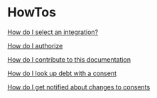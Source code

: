 # HowTos

<!--
How-To Guides - Problem-Oriented

Help users solve specific problems or accomplish specific tasks. Provide practical, step-by-step instructions for intermediate users.
-->

[How do I select an integration?](choose_integration.md)

[How do I authorize](consent_authorize.md)

[How do I contribute to this documentation](contributing.md)

[How do I look up debt with a consent](lookup-consent.md)

[How do I get notified about changes to consents](events-consent.md)

